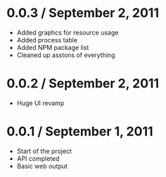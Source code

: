 0.0.3 / September 2, 2011
==================
  * Added graphcs for resource usage
  * Added process table
  * Added NPM package list
  * Cleaned up asstons of everything

0.0.2 / September 2, 2011
==================
  * Huge UI revamp

0.0.1 / September 1, 2011
==================
  * Start of the project
  * API completed
  * Basic web output
